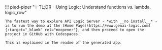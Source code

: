 !!! pied-piper ":bulb: TL;DR - Using Logic: Understand functions vs. lambda, logic_row"

    The fastest way to explore API Logic Server - *with __no install__* - is to run the demo at the [Home Page](https://www.genai-logic.com){:target="_blank" rel="noopener"}, and then proceed to open the project in GitHub with Codespaces.  
    
    This is explained in the readme of the generated app.
